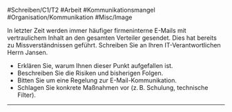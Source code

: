 #Schreiben/C1/T2 #Arbeit #Kommunikationsmangel
#Organisation/Kommunikation #Misc/Image


In letzter Zeit werden immer häufiger firmeninterne E-Mails mit vertraulichem Inhalt an den gesamten Verteiler gesendet. Dies hat bereits zu Missverständnissen geführt. Schreiben Sie an Ihren IT-Verantwortlichen Herrn Jansen.
- Erklären Sie, warum Ihnen dieser Punkt aufgefallen ist.
- Beschreiben Sie die Risiken und bisherigen Folgen.
- Bitten Sie um eine Regelung zur E-Mail-Kommunikation.
- Schlagen Sie konkrete Maßnahmen vor (z. B. Schulung, technische Filter).

---

